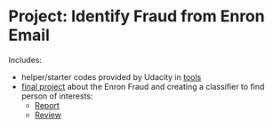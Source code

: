 Project: Identify Fraud from Enron Email
==============

Includes:
- helper/starter codes provided by Udacity in [tools](./tools)
- [final project](./final_project) about the Enron Fraud and creating a classifier to find person of interests:
  - [Report](./final_project/report.md)
  - [Review](https://review.udacity.com/#!/reviews/1244056)
